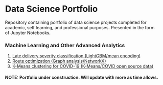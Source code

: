 # Data Science Portfolio
Repository containing portfolio of data science projects completed for academic, self learning, and professional purposes. Presented in the form of Jupyter Notebooks.

### Machine Learning and Other Advanced Analytics 
1. [Late delivery severity classification (LightGBM/mean encoding)](https://github.com/DarrellS0352/Data-Science-Portfolio/blob/master/Late%20Delivery%20Severity%20Classification.ipynb)
2. [Route optimization (Graph analysis/NetworkX)](https://github.com/DarrellS0352/Data-Science-Portfolio/blob/master/Route%20Optimization%201.0.ipynb)
3. [K-Means clustering for COVID-19 (K-Means/COVID open source data)](https://github.com/DarrellS0352/Data-Science-Portfolio/blob/master/KMeans%20Clustering%20for%20COVID-19.ipynb)

#### NOTE: Portfolio under construction. Will update with more as time allows.
